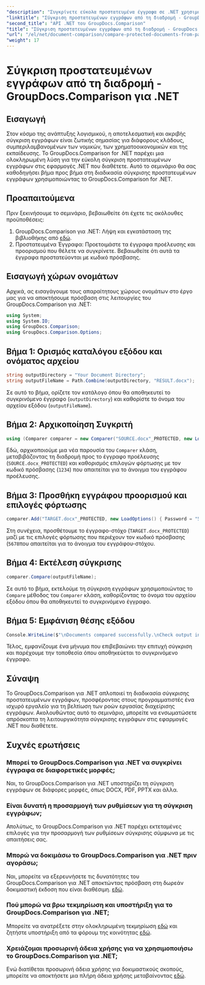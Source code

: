 ```yaml
---
"description": "Συγκρίνετε εύκολα προστατευμένα έγγραφα σε .NET χρησιμοποιώντας το GroupDocs.Comparison για απρόσκοπτη ενσωμάτωση. Βελτιώστε τη ροή εργασίας διαχείρισης εγγράφων."
"linktitle": "Σύγκριση προστατευμένων εγγράφων από τη διαδρομή - GroupDocs.Comparison για .NET"
"second_title": "API .NET του GroupDocs.Comparison"
"title": "Σύγκριση προστατευμένων εγγράφων από τη διαδρομή - GroupDocs.Comparison για .NET"
"url": "/el/net/document-comparison/compare-protected-documents-from-path/"
"weight": 17
---
```


# Σύγκριση προστατευμένων εγγράφων από τη διαδρομή - GroupDocs.Comparison για .NET

## Εισαγωγή
Στον κόσμο της ανάπτυξης λογισμικού, η αποτελεσματική και ακριβής σύγκριση εγγράφων είναι ζωτικής σημασίας για διάφορους κλάδους, συμπεριλαμβανομένων των νομικών, των χρηματοοικονομικών και της εκπαίδευσης. Το GroupDocs.Comparison for .NET παρέχει μια ολοκληρωμένη λύση για την εύκολη σύγκριση προστατευμένων εγγράφων στις εφαρμογές .NET που διαθέτετε. Αυτό το σεμινάριο θα σας καθοδηγήσει βήμα προς βήμα στη διαδικασία σύγκρισης προστατευμένων εγγράφων χρησιμοποιώντας το GroupDocs.Comparison for .NET.
## Προαπαιτούμενα
Πριν ξεκινήσουμε το σεμινάριο, βεβαιωθείτε ότι έχετε τις ακόλουθες προϋποθέσεις:
1. GroupDocs.Comparison για .NET: Λήψη και εγκατάσταση της βιβλιοθήκης από [εδώ](https://releases.groupdocs.com/comparison/net/).
2. Προστατευμένα Έγγραφα: Προετοιμάστε τα έγγραφα προέλευσης και προορισμού που θέλετε να συγκρίνετε. Βεβαιωθείτε ότι αυτά τα έγγραφα προστατεύονται με κωδικό πρόσβασης.

## Εισαγωγή χώρων ονομάτων
Αρχικά, ας εισαγάγουμε τους απαραίτητους χώρους ονομάτων στο έργο μας για να αποκτήσουμε πρόσβαση στις λειτουργίες του GroupDocs.Comparison για .NET:
```csharp
using System;
using System.IO;
using GroupDocs.Comparison;
using GroupDocs.Comparison.Options;
```

## Βήμα 1: Ορισμός καταλόγου εξόδου και ονόματος αρχείου
```csharp
string outputDirectory = "Your Document Directory";
string outputFileName = Path.Combine(outputDirectory, "RESULT.docx");
```
Σε αυτό το βήμα, ορίζετε τον κατάλογο όπου θα αποθηκευτεί το συγκρινόμενο έγγραφο (`outputDirectory`) και καθορίστε το όνομα του αρχείου εξόδου (`outputFileName`).
## Βήμα 2: Αρχικοποίηση Συγκριτή
```csharp
using (Comparer comparer = new Comparer("SOURCE.docx"_PROTECTED, new LoadOptions(){ Password = "1234" }))
```
Εδώ, αρχικοποιούμε μια νέα παρουσία του `Comparer` κλάση, μεταβιβάζοντας τη διαδρομή προς το έγγραφο προέλευσης (`SOURCE.docx_PROTECTED`) και καθορισμός επιλογών φόρτωσης με τον κωδικό πρόσβασης (`1234`) που απαιτείται για το άνοιγμα του εγγράφου προέλευσης.
## Βήμα 3: Προσθήκη εγγράφου προορισμού και επιλογές φόρτωσης
```csharp
comparer.Add("TARGET.docx"_PROTECTED, new LoadOptions() { Password = "5678" });
```
Στη συνέχεια, προσθέτουμε το έγγραφο-στόχο (`TARGET.docx_PROTECTED`) μαζί με τις επιλογές φόρτωσης που περιέχουν τον κωδικό πρόσβασης (`5678`που απαιτείται για το άνοιγμα του εγγράφου-στόχου.
## Βήμα 4: Εκτέλεση σύγκρισης
```csharp
comparer.Compare(outputFileName);
```
Σε αυτό το βήμα, εκτελούμε τη σύγκριση εγγράφων χρησιμοποιώντας το `Compare` μέθοδος του `Comparer` κλάση, καθορίζοντας το όνομα του αρχείου εξόδου όπου θα αποθηκευτεί το συγκρινόμενο έγγραφο.
## Βήμα 5: Εμφάνιση θέσης εξόδου
```csharp
Console.WriteLine($"\nDocuments compared successfully.\nCheck output in {Directory.GetCurrentDirectory()}.");
```
Τέλος, εμφανίζουμε ένα μήνυμα που επιβεβαιώνει την επιτυχή σύγκριση και παρέχουμε την τοποθεσία όπου αποθηκεύεται το συγκρινόμενο έγγραφο.

## Σύναψη
Το GroupDocs.Comparison για .NET απλοποιεί τη διαδικασία σύγκρισης προστατευμένων εγγράφων, προσφέροντας στους προγραμματιστές ένα ισχυρό εργαλείο για τη βελτίωση των ροών εργασίας διαχείρισης εγγράφων. Ακολουθώντας αυτό το σεμινάριο, μπορείτε να ενσωματώσετε απρόσκοπτα τη λειτουργικότητα σύγκρισης εγγράφων στις εφαρμογές .NET που διαθέτετε.
## Συχνές ερωτήσεις
### Μπορεί το GroupDocs.Comparison για .NET να συγκρίνει έγγραφα σε διαφορετικές μορφές;
Ναι, το GroupDocs.Comparison για .NET υποστηρίζει τη σύγκριση εγγράφων σε διάφορες μορφές, όπως DOCX, PDF, PPTX και άλλα.
### Είναι δυνατή η προσαρμογή των ρυθμίσεων για τη σύγκριση εγγράφων;
Απολύτως, το GroupDocs.Comparison για .NET παρέχει εκτεταμένες επιλογές για την προσαρμογή των ρυθμίσεων σύγκρισης σύμφωνα με τις απαιτήσεις σας.
### Μπορώ να δοκιμάσω το GroupDocs.Comparison για .NET πριν αγοράσω;
Ναι, μπορείτε να εξερευνήσετε τις δυνατότητες του GroupDocs.Comparison για .NET αποκτώντας πρόσβαση στη δωρεάν δοκιμαστική έκδοση που είναι διαθέσιμη. [εδώ](https://releases.groupdocs.com/).
### Πού μπορώ να βρω τεκμηρίωση και υποστήριξη για το GroupDocs.Comparison για .NET;
Μπορείτε να ανατρέξετε στην ολοκληρωμένη τεκμηρίωση [εδώ](https://tutorials.groupdocs.com/comparison/net/) και ζητήστε υποστήριξη από τα φόρουμ της κοινότητας [εδώ](https://forum.groupdocs.com/c/comparison/12).
### Χρειάζομαι προσωρινή άδεια χρήσης για να χρησιμοποιήσω το GroupDocs.Comparison για .NET;
Ενώ διατίθεται προσωρινή άδεια χρήσης για δοκιμαστικούς σκοπούς, μπορείτε να αποκτήσετε μια πλήρη άδεια χρήσης μεταβαίνοντας [εδώ](https://purchase.groupdocs.com/buy).